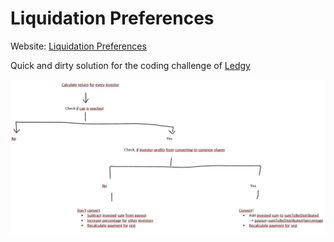 # Liquidation Preferences
Website: [Liquidation Preferences](https://rene78.github.io/Liquidation-Preferences/)

Quick and dirty solution for the coding challenge of [Ledgy](https://gist.github.com/morloy/40bc8469cef175c7607a437ac37d4110)

![alt text][logo]

[logo]: /uml.png "UML"
